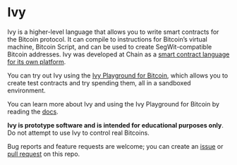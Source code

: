 # Ivy

Ivy is a higher-level language that allows you to write smart contracts for the Bitcoin protocol. It can compile to instructions for Bitcoin’s virtual machine, Bitcoin Script, and can be used to create SegWit-compatible Bitcoin addresses. Ivy was developed at Chain as a [smart contract language for its own platform](http://chain.com/ivy).

You can try out Ivy using the [Ivy Playground for Bitcoin](https://d2w65k0ltszbq7.cloudfront.net/bitcoin), which allows you to create test contracts and try spending them, all in a sandboxed environment.

You can learn more about Ivy and using the Ivy Playground for Bitcoin by reading the [docs](https://docs.ivy-lang.org/bitcoin).

**Ivy is prototype software and is intended for educational purposes only**. Do not attempt to use Ivy to control real Bitcoins. 

Bug reports and feature requests are welcome; you can create an [issue](https://github.com/ivy-lang/bitcoin-ivy/issues) or [pull request](https://github.com/ivy-lang/bitcoin-ivy/pulls) on this repo.